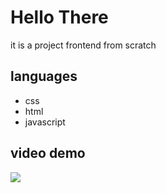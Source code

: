 # Hello There
 it is a project frontend from scratch 
## languages
- css 
- html
- javascript

## video demo
![](https://github.com/MahmoudRedaSayed/Hello-There/blob/main/videos/Demo.gif)
